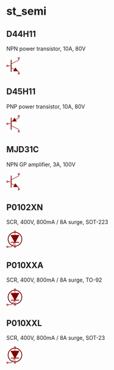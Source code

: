 # st_semi

## D44H11
NPN power transistor, 10A, 80V

![D44H11__1__1](/images/st_semi__D44H11__1__1.png?raw=true) 

## D45H11
PNP power transistor, 10A, 80V

![D45H11__1__1](/images/st_semi__D45H11__1__1.png?raw=true) 

## MJD31C
NPN GP amplifier, 3A, 100V

![MJD31C__1__1](/images/st_semi__MJD31C__1__1.png?raw=true) 

## P0102XN
SCR, 400V, 800mA / 8A surge, SOT-223

![P0102XN__1__1](/images/st_semi__P0102XN__1__1.png?raw=true) 

## P010XXA
SCR, 400V, 800mA / 8A surge, TO-92

![P010XXA__1__1](/images/st_semi__P010XXA__1__1.png?raw=true) 

## P010XXL
SCR, 400V, 800mA / 8A surge, SOT-23

![P010XXL__1__1](/images/st_semi__P010XXL__1__1.png?raw=true) 

